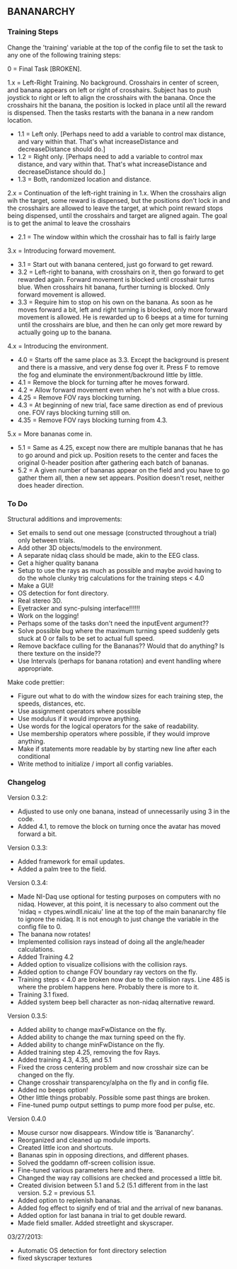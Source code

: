 ## BANANARCHY
### Training Steps
Change the 'training' variable at the top of the config file to set the task to any one of the following training steps:

0 = Final Task [BROKEN].

1.x = Left-Right Training.  No background.  Crosshairs in center of screen, and banana appears on left or right of crosshairs.  Subject has to push joystick to right or left to align the crosshairs with the banana.  Once the crosshairs hit the banana, the position is locked in place until all the reward is dispensed.  Then the tasks restarts with the banana in a new random location.
* 1.1 = Left only. [Perhaps need to add a variable to control max distance, and vary within that.  That's what increaseDistance and decreaseDistance should do.]
* 1.2 = Right only. [Perhaps need to add a variable to control max distance, and vary within that.  That's what increaseDistance and decreaseDistance should do.]
* 1.3 = Both, randomized location and distance.

2.x = Continuation of the left-right training in 1.x.  When the crosshairs align wih the target, some reward is dispensed, but the positions don't lock in and the crosshairs are allowed to leave the target, at which point reward stops being dispensed, until the crosshairs and target are aligned again.  The goal is to get the animal to leave the crosshairs 
* 2.1 = The window within which the crosshair has to fall is fairly large

3.x = Introducing forward movement. 
* 3.1 = Start out with banana centered, just go forward to get reward.
* 3.2 = Left-right to banana, with crosshairs on it, then go forward to get rewarded again. Forward movement is blocked until crosshair turns blue.  When crosshairs hit banana, further turning is blocked. Only forward movement is allowed.
* 3.3 = Require him to stop on his own on the banana.  As soon as he moves forward a bit, left and right turning is blocked, only more forward movement is allowed.    He is rewarded up to 6 beeps at a time for turning until the crosshairs are blue, and then he can only get more reward by actually going up to the banana.

4.x = Introducing the environment. 
* 4.0 = Starts off the same place as 3.3. Except the background is present and there is a massive, and very dense fog over it.  Press F to remove the fog and eluminate the environment/backround little by little.
* 4.1 = Remove the block for turning after he moves forward.
* 4.2 = Allow forward movement even when he's not with a blue cross.
* 4.25 = Remove FOV rays blocking turning.
* 4.3 = At beginning of new trial, face same direction as end of previous one. FOV rays blocking turning still on.
* 4.35 = Remove FOV rays blocking turning from 4.3.

5.x = More bananas come in.
* 5.1 = Same as 4.25, except now there are multiple bananas that he has to go around and pick up.  Position resets to the center and faces the original 0-header position after gathering each batch of bananas.
* 5.2 = A given number of bananas appear on the field and you have to go gather them all, then a new set appears.  Position doesn't reset, neither does header direction.

### To Do

Structural additions and improvements:
* Set emails to send out one message (constructed throughout a trial) only between trials.
* Add other 3D objects/models to the environment.
* A separate nidaq class should be made, akin to the EEG class.
* Get a higher quality banana
* Setup to use the rays as much as possible and maybe avoid having to do the whole clunky trig calculations for the training steps < 4.0
* Make a GUI!
* OS detection for font directory.
* Real stereo 3D.
* Eyetracker and sync-pulsing interface!!!!!!
* Work on the logging!
* Perhaps some of the tasks don't need the inputEvent argument??
* Solve possible bug where the maximum turning speed suddenly gets stuck at 0 or fails to be set to actual full speed.
* Remove backface culling for the Bananas??  Would that do anything? Is there texture on the inside??
* Use Intervals (perhaps for banana rotation) and event handling where appropriate.

Make code prettier:
* Figure out what to do with the window sizes for each training step, the speeds, distances, etc.  
* Use assignment operators where possible
* Use modulus if it would improve anything.
* Use words for the logical operators for the sake of readability.
* Use membership operators where possible, if they would improve anything.
* Make if statements more readable by by starting new line after each conditional
* Write method to initialize / import all config variables.

### Changelog

Version 0.3.2:
* Adjusted to use only one banana, instead of unnecessarily using 3 in the code.
* Added 4.1, to remove the block on turning once the avatar has moved forward a bit.

Version 0.3.3:
* Added framework for email updates.
* Added a palm tree to the field.

Version 0.3.4:
* Made NI-Daq use optional for testing purposes on computers with no nidaq.  However, at this point, it is necessary to also comment out the 'nidaq = ctypes.windll.nicaiu' line at the top of the main bananarchy file to ignore the nidaq.  It is not enough to just change the variable in the config file to 0.
* The banana now rotates!
* Implemented collision rays instead of doing all the angle/header calculations.
* Added Training 4.2
* Added option to visualize collisions with the collision rays.
* Added option to change FOV boundary ray vectors on the fly.
* Training steps < 4.0 are broken now due to the collision rays.  Line 485 is where the problem happens here.  Probably there is more to it.
* Training 3.1 fixed.
* Added system beep bell character as non-nidaq alternative reward.

Version 0.3.5:
* Added ability to change maxFwDistance on the fly.
* Added ability to change the max turning speed on the fly.
* Added ability to change minFwDistance on the fly.
* Added training step 4.25, removing the fov Rays.
* Added training 4.3, 4.35, and 5.1
* Fixed the cross centering problem and now crosshair size can be changed on the fly.
* Change crosshair transparency/alpha on the fly and in config file.
* Added no beeps option!
* Other little things probably.  Possible some past things are broken.
* Fine-tuned pump output settings to pump more food per pulse, etc.

Version 0.4.0
* Mouse cursor now disappears.  Window title is 'Bananarchy'.
* Reorganized and cleaned up module imports.
* Created little icon and shortcuts.
* Bananas spin in opposing directions, and different phases.
* Solved the goddamn off-screen collision issue.
* Fine-tuned various parameters here and there.
* Changed the way ray collisions are checked and processed a little bit.
* Created division between 5.1 and 5.2 (5.1 different from in the last version.  5.2 = previous 5.1.
* Added option to replenish bananas.
* Added fog effect to signify end of trial and the arrival of new bananas.
* Added option for last banana in trial to get double reward.
* Made field smaller.  Added streetlight and skyscraper.

03/27/2013:
* Automatic OS detection for font directory selection
* fixed skyscraper textures

